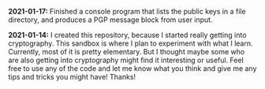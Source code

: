 <!--
 _____ ________   _______ _____ _____ _____ ______  ___  ______ _   ___   __
/  __ \| ___ \ \ / / ___ \_   _|  _  |  __ \| ___ \/ _ \ | ___ \ | | \ \ / /
| /  \/| |_/ /\ V /| |_/ / | | | | | | |  \/| |_/ / /_\ \| |_/ / |_| |\ V /
| |    |    /  \ / |  __/  | | | | | | | __ |    /|  _  ||  __/|  _  | \ /  
| \__/\| |\ \  | | | |     | | \ \_/ / |_\ \| |\ \| | | || |   | | | | | |  
 \____/\_| \_| \_/ \_|     \_/  \___/ \____/\_| \_\_| |_/\_|   \_| |_/ \_/  


 _____  ___   _   _____________  _______   __                               
/  ___|/ _ \ | \ | |  _  \ ___ \|  _  \ \ / /                               
\ `--./ /_\ \|  \| | | | | |_/ /| | | |\ V /                                
 `--. \  _  || . ` | | | | ___ \| | | |/   \                                
/\__/ / | | || |\  | |/ /| |_/ /\ \_/ / /^\ \                               
\____/\_| |_/\_| \_/___/ \____/  \___/\/   \/                               
-->



**2021-01-17:** Finished a console program that lists the public keys in
a file directory, and produces a PGP message block from user input.

**2021-01-14:** I created this repository, because I started really getting
into cryptography. This sandbox is where I plan to experiment with what I
learn. Currently, most of it is pretty elementary. But I thought maybe some
who are also getting into cryptography might find it interesting or useful.
Feel free to use any of the code and let me know what you think and give me
any tips and tricks you might have! Thanks!
